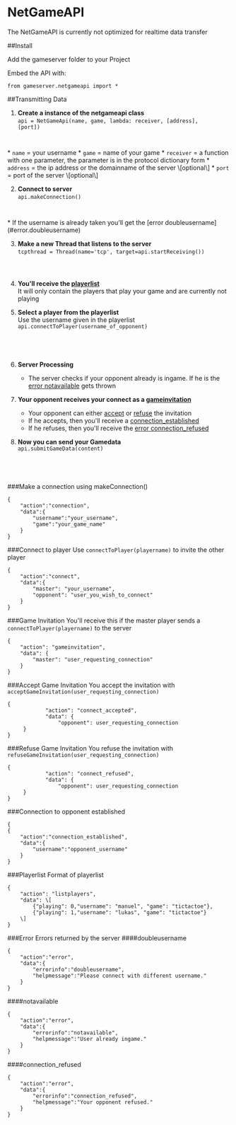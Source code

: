NetGameAPI
==========
The NetGameAPI is currently not optimized for realtime data transfer

##Install

Add the gameserver folder to your Project

Embed the API with:

<code>from gameserver.netgameapi import \*
</code>

##Transmitting Data

1. **Create a instance of the netgameapi class**  
<code>api = NetGameApi(name, game, lambda: receiver, \[address\], \[port\])
</code>  
    * <code>name</code>     = your username  
    * <code>game</code>     = name of your game
    * <code>receiver</code> = a function with one parameter, the parameter is in the protocol dictionary form  
    * <code>address</code>  = the ip address or the domainname of the server \[optional\]  
    * <code>port</code>     = port of the server \[optional\]  
  
2. **Connect to server**  
<code>api.makeConnection()
</code>
    * If the username is already taken you'll get the [error doubleusername](#error.doubleusername)
    
3. **Make a new Thread that listens to the server**  
<code>tcpthread = Thread(name='tcp', target=api.startReceiving())
</code>

4. **You'll receive the [playerlist](#listplayers)**   
   It will only contain the players that play your game and are currently not playing  
   
5. **Select a player from the playerlist**  
   Use the username given in the playerlist  
<code>api.connectToPlayer(username_of_opponent)
</code>

6. **Server Processing**  
    * The server checks if your opponent already is ingame. If he is the [error notavailable](#error.notavailable) gets thrown

7. **Your opponent receives your connect as a [gameinvitation](#gameinvitation)**  
    * Your opponent can either [accept](#accept) or [refuse](#refuse) the invitation
    * If he accepts, then you'll receive a [connection_established](#connection_established)
    * If he refuses, then you'll receive the [error connection_refused](#error.connection_refused)
    
8. **Now you can send your Gamedata**  
<code>api.submitGameData(content)
</code>

###Make a connection using makeConnection()
<pre><code>{
    "action":"connection",
    "data":{
        "username":"your_username",
        "game":"your_game_name"
    }
}
</code></pre>

###Connect to player
Use <code>connectToPlayer(playername)</code> to invite the other player
<pre><code>{
    "action":"connect",
    "data":{
        "master": "your_username",
        "opponent": "user_you_wish_to_connect"
    }
}
</code></pre>

###<a name="gameinvitation">Game Invitation</a>
You'll receive this if the master player sends a <code>connectToPlayer(playername)</code> to the server
<pre><code>{
    "action": "gameinvitation",
    "data": {
        "master": "user_requesting_connection"
    }
}
</code></pre>

###<a name="accept">Accept Game Invitation</a>
You accept the invitation with <code>acceptGameInvitation(user_requesting_connection)</code>
<pre><code>{
            "action": "connect_accepted",
            "data": {
                "opponent": user_requesting_connection
     }
}
</code></pre>

###<a name="refuse">Refuse Game Invitation</a>
You refuse the invitation with <code>refuseGameInvitation(user_requesting_connection)</code>
<pre><code>{
            "action": "connect_refused",
            "data": {
                "opponent": user_requesting_connection
     }
}
</code></pre>

###<a name="connection_established">Connection to opponent established</a>
<pre><code>{
{
    "action":"connection_established",
    "data":{
        "username":"opponent_username"
    }
}
</code></pre>

###<a name="listplayers">Playerlist</a>
Format of playerlist
<pre><code>{
    "action": "listplayers",
    "data": \[
        {"playing": 0,"username": "manuel", "game": "tictactoe"},
        {"playing": 1,"username": "lukas", "game": "tictactoe"}
    \]
}
</code></pre>
  
###<a name="errors">Error</a>
Errors returned by the server
####<a name="error.doubleusername">doubleusername</a>
<pre><code>{
    "action":"error",
    "data":{
        "errorinfo":"doubleusername",
        "helpmessage":"Please connect with different username."
    }
}
</code></pre>

####<a name="error.notavailable">notavailable</a>
<pre><code>{
    "action":"error",
    "data":{
        "errorinfo":"notavailable",
        "helpmessage":"User already ingame."
    }
}
</code></pre>

####<a name="error.connection_refused">connection_refused</a>
<pre><code>{
    "action":"error",
    "data":{
        "errorinfo":"connection_refused",
        "helpmessage":"Your opponent refused."
    }
}
</code></pre>

